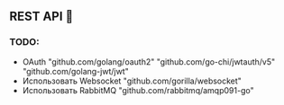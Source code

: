 ## REST API 🚀

### TODO:
- OAuth "github.com/golang/oauth2" "github.com/go-chi/jwtauth/v5" "github.com/golang-jwt/jwt"
- Использовать Websocket "github.com/gorilla/websocket"
- Использовать RabbitMQ "github.com/rabbitmq/amqp091-go"
